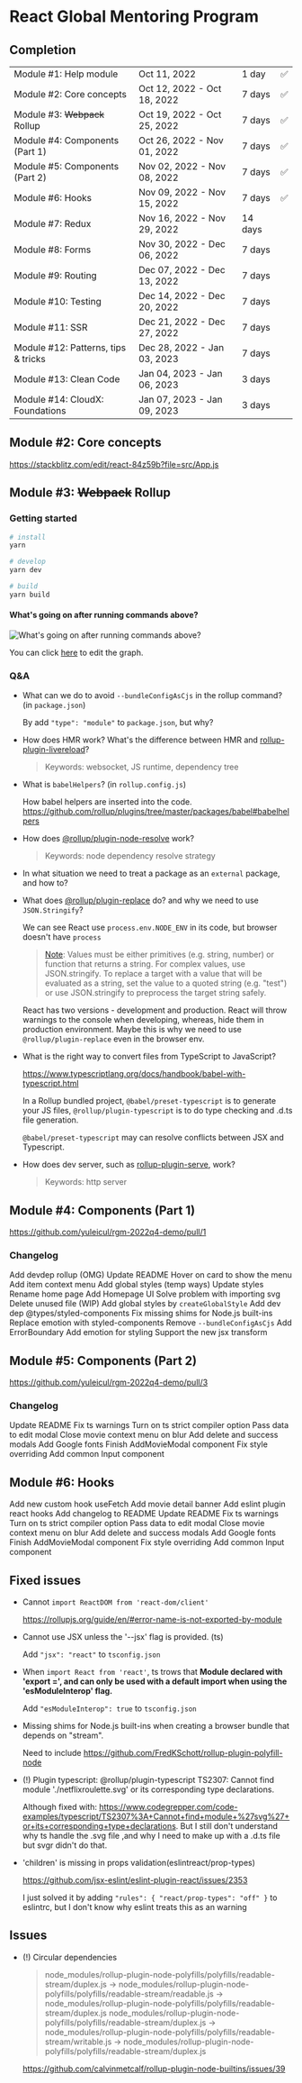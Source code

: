 # React Global Mentoring Program

## Completion

|                                     |                             |         |     |
| ----------------------------------- | --------------------------- | ------- | --- |
| Module #1: Help module              | Oct 11, 2022                | 1 day   | ✅  |
| Module #2: Core concepts            | Oct 12, 2022 - Oct 18, 2022 | 7 days  | ✅  |
| Module #3: ~~Webpack~~ Rollup       | Oct 19, 2022 - Oct 25, 2022 | 7 days  | ✅  |
| Module #4: Components (Part 1)      | Oct 26, 2022 - Nov 01, 2022 | 7 days  | ✅  |
| Module #5: Components (Part 2)      | Nov 02, 2022 - Nov 08, 2022 | 7 days  | ✅  |
| Module #6: Hooks                    | Nov 09, 2022 - Nov 15, 2022 | 7 days  | ✅  |
| Module #7: Redux                    | Nov 16, 2022 - Nov 29, 2022 | 14 days |     |
| Module #8: Forms                    | Nov 30, 2022 - Dec 06, 2022 | 7 days  |     |
| Module #9: Routing                  | Dec 07, 2022 - Dec 13, 2022 | 7 days  |     |
| Module #10: Testing                 | Dec 14, 2022 - Dec 20, 2022 | 7 days  |     |
| Module #11: SSR                     | Dec 21, 2022 - Dec 27, 2022 | 7 days  |     |
| Module #12: Patterns, tips & tricks | Dec 28, 2022 - Jan 03, 2023 | 7 days  |     |
| Module #13: Clean Code              | Jan 04, 2023 - Jan 06, 2023 | 3 days  |     |
| Module #14: CloudX: Foundations     | Jan 07, 2023 - Jan 09, 2023 | 3 days  |     |

## Module #2: Core concepts

https://stackblitz.com/edit/react-84z59b?file=src/App.js

## Module #3: ~~Webpack~~ Rollup

### Getting started

```sh
# install
yarn

# develop
yarn dev

# build
yarn build
```

#### What's going on after running commands above?

![What's going on after running commands above?](docs/what-is-going-on-after-running-commands.png)

You can click [here](https://excalidraw.com/#json=DeOoPxllmrObvAj66gmMV,26oCT1_DPb-38MqzSPJ3Kg) to edit the graph.

### Q&A

- What can we do to avoid `--bundleConfigAsCjs` in the rollup command? (in `package.json`)

  By add `"type": "module"` to `package.json`, but why?

- How does HMR work? What's the difference between HMR and [rollup-plugin-livereload](https://github.com/thgh/rollup-plugin-livereload)?

  > Keywords: websocket, JS runtime, dependency tree

- What is `babelHelpers`? (in `rollup.config.js`)

  How babel helpers are inserted into the code. https://github.com/rollup/plugins/tree/master/packages/babel#babelhelpers

- How does [@rollup/plugin-node-resolve](https://github.com/rollup/plugins/tree/master/packages/node-resolve) work?

  > Keywords: node dependency resolve strategy

- In what situation we need to treat a package as an `external` package, and how to?

- What does [@rollup/plugin-replace](https://github.com/rollup/plugins/tree/master/packages/replace) do? and why we need to use `JSON.Stringify`?

  We can see React use `process.env.NODE_ENV` in its code, but browser doesn't have `process`

  > [Note](https://github.com/rollup/plugins/tree/master/packages/replace#usage): Values must be either primitives (e.g. string, number) or function that returns a string. For complex values, use JSON.stringify. To replace a target with a value that will be evaluated as a string, set the value to a quoted string (e.g. "test") or use JSON.stringify to preprocess the target string safely.

  React has two versions - development and production. React will throw warnings to the console when developing, whereas, hide them in production environment. Maybe this is why we need to use `@rollup/plugin-replace` even in the browser env.

- What is the right way to convert files from TypeScript to JavaScript?

  https://www.typescriptlang.org/docs/handbook/babel-with-typescript.html

  In a Rollup bundled project, `@babel/preset-typescript` is to generate your JS files, `@rollup/plugin-typescript` is to do type checking and .d.ts file generation.

  `@babel/preset-typescript` may can resolve conflicts between JSX and Typescript.

- How does dev server, such as [rollup-plugin-serve](https://github.com/thgh/rollup-plugin-serve), work?

  > Keywords: http server

## Module #4: Components (Part 1)

https://github.com/yuleicul/rgm-2022q4-demo/pull/1

### Changelog

Add devdep rollup (OMG)
Update README
Hover on card to show the menu
Add item context menu
Add global styles (temp ways)
Update styles
Rename home page
Add Homepage UI
Solve problem with importing svg
Delete unused file
(WIP) Add global styles by `createGlobalStyle`
Add dev dep @types/styled-components
Fix missing shims for Node.js built-ins
Replace emotion with styled-components
Remove `--bundleConfigAsCjs`
Add ErrorBoundary
Add emotion for styling
Support the new jsx transform

## Module #5: Components (Part 2)

https://github.com/yuleicul/rgm-2022q4-demo/pull/3

### Changelog

Update README
Fix ts warnings
Turn on ts strict compiler option
Pass data to edit modal
Close movie context menu on blur
Add delete and success modals
Add Google fonts
Finish AddMovieModal component
Fix style overriding
Add common Input component

## Module #6: Hooks

Add new custom hook useFetch
Add movie detail banner
Add eslint plugin react hooks
Add changelog to README
Update README
Fix ts warnings
Turn on ts strict compiler option
Pass data to edit modal
Close movie context menu on blur
Add delete and success modals
Add Google fonts
Finish AddMovieModal component
Fix style overriding
Add common Input component

## Fixed issues

- Cannot `import ReactDOM from 'react-dom/client'`

  https://rollupjs.org/guide/en/#error-name-is-not-exported-by-module

- Cannot use JSX unless the '--jsx' flag is provided. (ts)

  Add `"jsx": "react"` to `tsconfig.json`

- When `import React from 'react'`, ts trows that **Module declared with 'export =', and can only be used with a default import when using the 'esModuleInterop' flag.**

  Add `"esModuleInterop": true` to `tsconfig.json`

- Missing shims for Node.js built-ins when creating a browser bundle that depends on "stream".

  Need to include https://github.com/FredKSchott/rollup-plugin-polyfill-node

- (!) Plugin typescript: @rollup/plugin-typescript TS2307: Cannot find module './netflixroulette.svg' or its corresponding type declarations.

  Although fixed with: https://www.codegrepper.com/code-examples/typescript/TS2307%3A+Cannot+find+module+%27svg%27+or+its+corresponding+type+declarations. But I still don't understand why ts handle the .svg file ,and why I need to make up with a .d.ts file but svgr didn't do that.

- 'children' is missing in props validation(eslintreact/prop-types)

  https://github.com/jsx-eslint/eslint-plugin-react/issues/2353

  I just solved it by adding `"rules": { "react/prop-types": "off" }` to eslintrc, but I don't know why eslint treats this as an warning

## Issues

- (!) Circular dependencies

  > node_modules/rollup-plugin-node-polyfills/polyfills/readable-stream/duplex.js -> node_modules/rollup-plugin-node-polyfills/polyfills/readable-stream/readable.js -> node_modules/rollup-plugin-node-polyfills/polyfills/readable-stream/duplex.js
  > node_modules/rollup-plugin-node-polyfills/polyfills/readable-stream/duplex.js -> node_modules/rollup-plugin-node-polyfills/polyfills/readable-stream/writable.js -> node_modules/rollup-plugin-node-polyfills/polyfills/readable-stream/duplex.js

  https://github.com/calvinmetcalf/rollup-plugin-node-builtins/issues/39
